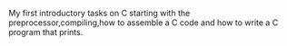 My first introductory tasks on C starting with the preprocessor,compiling,how to assemble a C code and how to write a C program that prints.

